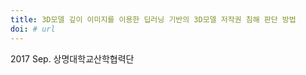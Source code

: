 ```yaml
---
title: 3D모델 깊이 이미지를 이용한 딥러닝 기반의 3D모델 저작권 침해 판단 방법
doi: # url
---
```


<!--
    이 곳에 저널과 연월, 그리고 저자를 적습니다. 저자 중 연구실 멤버는 볼드체로 표시합니다.
    (볼드체 표기방법: **두 개의 별표로 둘러 쌈**)
-->

2017 Sep.
상명대학교산학협력단
